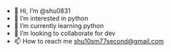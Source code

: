 - 👋 Hi, I’m @shu0831
- 👀 I’m interested in python
- 🌱 I’m currently learning python
- 💞️ I’m looking to collaborate for dev
- 📫 How to reach me shu10sm77second@gmail.com





<!---
shu0831/shu0831 is a ✨ special ✨ repository because its `README.md` (this file) appears on your GitHub profile.
You can click the Preview link to take a look at your changes.
--->
